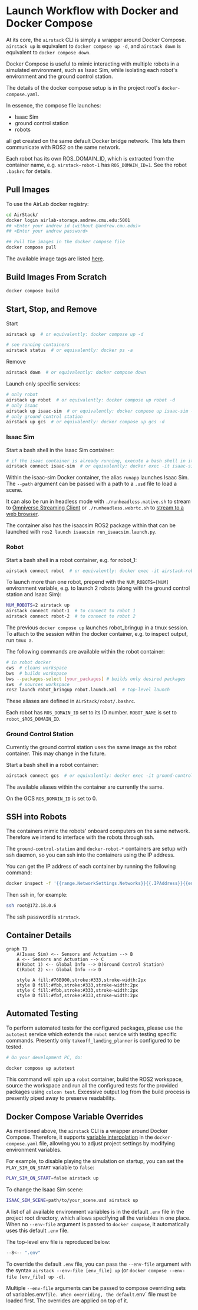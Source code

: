 # Launch Workflow with Docker and Docker Compose

At its core, the `airstack` CLI is simply a wrapper around Docker Compose. `airstack up` is equivalent to `docker compose up -d`, and `airstack down` is equivalent to `docker compose down`.

Docker Compose is useful to mimic interacting with multiple robots in a simulated environment, such as Isaac Sim, while isolating each robot's environment and the ground control station.

The details of the docker compose setup is in the project root's `docker-compose.yaml`.

In essence, the compose file launches:

- Isaac Sim
- ground control station
- robots

all get created on the same default Docker bridge network.
This lets them communicate with ROS2 on the same network.

Each robot has its own ROS_DOMAIN_ID, which is extracted from the container name, e.g. `airstack-robot-1` has `ROS_DOMAIN_ID=1`. See the robot `.bashrc` for details.

## Pull Images

To use the AirLab docker registry:

```bash
cd AirStack/
docker login airlab-storage.andrew.cmu.edu:5001
## <Enter your andrew id (without @andrew.cmu.edu)>
## <Enter your andrew password>

## Pull the images in the docker compose file
docker compose pull
```

The available image tags are listed [here](https://airlab-storage.andrew.cmu.edu:5001/v2/shared/airstack/tags/list).

## Build Images From Scratch

```bash
docker compose build
```

## Start, Stop, and Remove

Start

```bash
airstack up  # or equivalently: docker compose up -d

# see running containers
airstack status  # or equivalently: docker ps -a
```

Remove

```bash
airstack down  # or equivalently: docker compose down
```

Launch only specific services:

```bash
# only robot
airstack up robot  # or equivalently: docker compose up robot -d
# only isaac
airstack up isaac-sim  # or equivalently: docker compose up isaac-sim -d
# only ground control station
airstack up gcs  # or equivalently: docker compose up gcs -d
```



### Isaac Sim

Start a bash shell in the Isaac Sim container:

```bash
# if the isaac container is already running, execute a bash shell in it
airstack connect isaac-sim  # or equivalently: docker exec -it isaac-sim bash
```

Within the isaac-sim Docker container, the alias `runapp` launches Isaac Sim.
The `--path` argument can be passed with a path to a `.usd` file to load a scene.

It can also be run in headless mode with `./runheadless.native.sh` to stream to [Omniverse Streaming Client](https://docs.omniverse.nvidia.com/streaming-client/latest/user-manual.html) or `./runheadless.webrtc.sh` to [stream to a web browser](https://docs.omniverse.nvidia.com/extensions/latest/ext_livestream/webrtc.html).

The container also has the isaacsim ROS2 package within that can be launched with `ros2 launch isaacsim run_isaacsim.launch.py`.

### Robot

Start a bash shell in a robot container, e.g. for robot_1:

```bash
airstack connect robot  # or equivalently: docker exec -it airstack-robot-1 bash
```

To launch more than one robot, prepend with the `NUM_ROBOTS=[NUM]` environment variable, e.g. to launch 2 robots (along with the ground control station and Isaac Sim):
```bash
NUM_ROBOTS=2 airstack up
airstack connect robot-1  # to connect to robot 1
airstack connect robot-2  # to connect to robot 2
```

The previous `docker compose up` launches robot_bringup in a tmux session. To attach to the session within the docker container, e.g. to inspect output, run `tmux a`.

The following commands are available within the robot container:

```bash
# in robot docker
cws  # cleans workspace
bws  # builds workspace
bws --packages-select [your_packages] # builds only desired packages
sws  # sources workspace
ros2 launch robot_bringup robot.launch.xml  # top-level launch
```

These aliases are defined in `AirStack/robot/.bashrc`.

Each robot has `ROS_DOMAIN_ID` set to its ID number. `ROBOT_NAME` is set to `robot_$ROS_DOMAIN_ID`.

### Ground Control Station

Currently the ground control station uses the same image as the robot container. This may change in the future.

Start a bash shell in a robot container:

```bash
airstack connect gcs  # or equivalently: docker exec -it ground-control-station bash
```

The available aliases within the container are currently the same.

On the GCS `ROS_DOMAIN_ID` is set to 0.

## SSH into Robots

The containers mimic the robots' onboard computers on the same network. Therefore we intend to interface with the robots through ssh.

The `ground-control-station` and `docker-robot-*` containers are setup with ssh daemon, so you can ssh into the containers using the IP address.

You can get the IP address of each container by running the following command:

```bash
docker inspect -f '{{range.NetworkSettings.Networks}}{{.IPAddress}}{{end}}' [CONTAINER-NAME]
```

Then ssh in, for example:

```bash
ssh root@172.18.0.6
```

The ssh password is `airstack`.

## Container Details

```mermaid
graph TD
    A(Isaac Sim) <-- Sensors and Actuation --> B
    A <-- Sensors and Actuation --> C
    B(Robot 1) <-- Global Info --> D(Ground Control Station)
    C(Robot 2) <-- Global Info --> D

    style A fill:#76B900,stroke:#333,stroke-width:2px
    style B fill:#fbb,stroke:#333,stroke-width:2px
    style C fill:#fbb,stroke:#333,stroke-width:2px
    style D fill:#fbf,stroke:#333,stroke-width:2px

```

## Automated Testing

To perform automated tests for the configured packages, please use the `autotest` service which
extends the `robot` service with testing specific commands. Presently only `takeoff_landing_planner`
is configured to be tested.

```bash
# On your development PC, do:

docker compose up autotest
```

This command will spin up a `robot` container, build the ROS2 workspace, source the workspace and run all the configured tests for the provided packages using `colcon test`. Excessive output log from the build process is presently piped away to preserve readability.

## Docker Compose Variable Overrides
As mentioned above, the `airstack` CLI is a wrapper around Docker Compose.
Therefore, it supports [variable interpolation](https://docs.docker.com/compose/how-tos/environment-variables/variable-interpolation/) in the `docker-compose.yaml` file, allowing you to adjust project settings by modifying environment variables.

For example, to disable playing the simulation on startup, you can set the `PLAY_SIM_ON_START` variable to `false`:
```bash
PLAY_SIM_ON_START=false airstack up 
```

To change the Isaac Sim scene:
```bash
ISAAC_SIM_SCENE=path/to/your_scene.usd airstack up
```

A list of all available environment variables is in the default `.env` file in the project root directory, which allows specifying all the variables in one place.
When no `--env-file` argument is passed to `docker compose`, it automatically uses this default `.env` file.

The top-level env file is reproduced below:
```bash
--8<-- ".env"
```

To override the default `.env` file, you can pass the `--env-file` argument with the syntax `airstack --env-file [env_file] up` (or `docker compose --env-file [env_file] up -d`).

Multiple `--env-file` arguments can be passed to compose overriding sets of variables.env` file.
When overriding, the default `.env` file must be loaded first. The overrides are applied on top of it.



